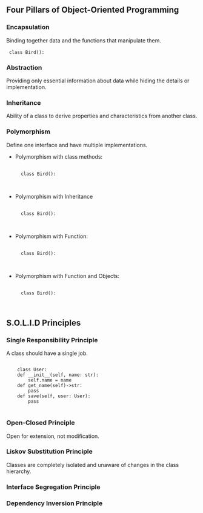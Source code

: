 
## Four Pillars of Object-Oriented Programming
### Encapsulation
Binding together data and the functions that manipulate them.
    <pre>
    <code>
    class Bird():
    </code>
    </pre>
### Abstraction
Providing only essential information about data while hiding the details or implementation.
### Inheritance
Ability of a class to derive properties and characteristics from another class.</p>
### Polymorphism
Define one interface and have multiple implementations.
- Polymorphism with class methods:
    <pre>
    <code>
    class Bird():
    </code>
    </pre>
- Polymorphism with Inheritance
    <pre>
    <code>
    class Bird():
    </code>
    </pre>
- Polymorphism with Function:
    <pre>
    <code>
    class Bird():
    </code>
    </pre>
- Polymorphism with Function and Objects:
    <pre>
    <code>
    class Bird():
    </code>
    </pre>

## S.O.L.I.D Principles
### Single Responsibility Principle
A class should have a single job.
<pre>
<code>
    class User:
    def __init__(self, name: str):
        self.name = name
    def get_name(self)->str:
        pass
    def save(self, user: User):
        pass
</code>
</pre>
### Open-Closed Principle
Open for extension, not modification.
### Liskov Substitution Principle
Classes are completely isolated and unaware of changes in the class hierarchy.
### Interface Segregation Principle
### Dependency Inversion Principle